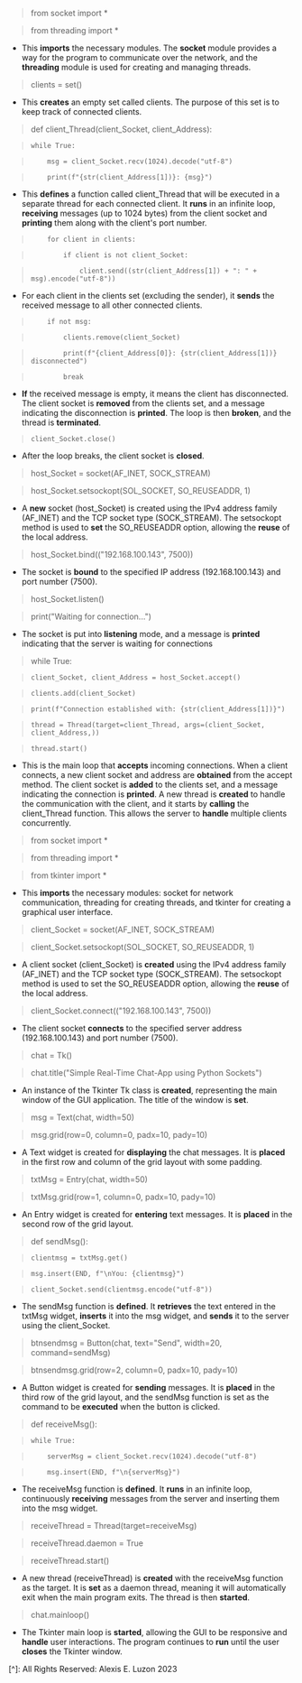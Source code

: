> from socket import *

> from threading import *

- This **imports** the necessary modules. The **socket** module provides a way for the program to communicate over the network, and the **threading** module is used for creating and managing threads.

> clients = set()

- This **creates** an empty set called clients. The purpose of this set is to keep track of connected clients.

> def client_Thread(client_Socket, client_Address):

>     while True:

>         msg = client_Socket.recv(1024).decode("utf-8")

>         print(f"{str(client_Address[1])}: {msg}")
        
- This **defines** a function called client_Thread that will be executed in a separate thread for each connected client. It **runs** in an infinite loop, **receiving** messages (up to 1024 bytes) from the client socket and **printing** them along with the client's port number.

>         for client in clients:

>             if client is not client_Socket:

>                 client.send((str(client_Address[1]) + ": " + msg).encode("utf-8"))
                
- For each client in the clients set (excluding the sender), it **sends** the received message to all other connected clients.

>         if not msg:

>             clients.remove(client_Socket)

>             print(f"{client_Address[0]}: {str(client_Address[1])} disconnected")

>             break
            
- **If** the received message is empty, it means the client has disconnected. The client socket is **removed** from the clients set, and a message indicating the disconnection is **printed**. The loop is then **broken**, and the thread is **terminated**.

>     client_Socket.close()
    
- After the loop breaks, the client socket is **closed**.

> host_Socket = socket(AF_INET, SOCK_STREAM)

> host_Socket.setsockopt(SOL_SOCKET, SO_REUSEADDR, 1)

- A **new** socket (host_Socket) is created using the IPv4 address family (AF_INET) and the TCP socket type (SOCK_STREAM). The setsockopt method is used to **set** the SO_REUSEADDR option, allowing the **reuse** of the local address.

> host_Socket.bind(("192.168.100.143", 7500))

- The socket is **bound** to the specified IP address (192.168.100.143) and port number (7500).

> host_Socket.listen()

> print("Waiting for connection...")

- The socket is put into **listening** mode, and a message is **printed** indicating that the server is waiting for connections

> while True:

>     client_Socket, client_Address = host_Socket.accept()

>     clients.add(client_Socket)

>     print(f"Connection established with: {str(client_Address[1])}")

>     thread = Thread(target=client_Thread, args=(client_Socket, client_Address,))

>     thread.start()
    
- This is the main loop that **accepts** incoming connections. When a client connects, a new client socket and address are **obtained** from the accept method. The client socket is **added** to the clients set, and a message indicating the connection is **printed**. A new thread is **created** to handle the communication with the client, and it starts by **calling** the client_Thread function. This allows the server to **handle** multiple clients concurrently.

> from socket import *

> from threading import *

> from tkinter import *

- This **imports** the necessary modules: socket for network communication, threading for creating threads, and tkinter for creating a graphical user interface.

> client_Socket = socket(AF_INET, SOCK_STREAM)

> client_Socket.setsockopt(SOL_SOCKET, SO_REUSEADDR, 1)

- A client socket (client_Socket) is **created** using the IPv4 address family (AF_INET) and the TCP socket type (SOCK_STREAM). The setsockopt method is used to set the SO_REUSEADDR option, allowing the **reuse** of the local address.

> client_Socket.connect(("192.168.100.143", 7500))

- The client socket **connects** to the specified server address (192.168.100.143) and port number (7500).

> chat = Tk()

> chat.title("Simple Real-Time Chat-App using Python Sockets")

- An instance of the Tkinter Tk class is **created**, representing the main window of the GUI application. The title of the window is **set**.

> msg = Text(chat, width=50)

> msg.grid(row=0, column=0, padx=10, pady=10)

- A Text widget is created for **displaying** the chat messages. It is **placed** in the first row and column of the grid layout with some padding.

> txtMsg = Entry(chat, width=50)

> txtMsg.grid(row=1, column=0, padx=10, pady=10)

- An Entry widget is created for **entering** text messages. It is **placed** in the second row of the grid layout.

> def sendMsg():

>     clientmsg = txtMsg.get()

>     msg.insert(END, f"\nYou: {clientmsg}")

>     client_Socket.send(clientmsg.encode("utf-8"))
    
- The sendMsg function is **defined**. It **retrieves** the text entered in the txtMsg widget, **inserts** it into the msg widget, and **sends** it to the server using the client_Socket.

> btnsendmsg = Button(chat, text="Send", width=20, command=sendMsg)

> btnsendmsg.grid(row=2, column=0, padx=10, pady=10)

- A Button widget is created for **sending** messages. It is **placed** in the third row of the grid layout, and the sendMsg function is set as the command to be **executed** when the button is clicked.

> def receiveMsg():

>     while True:

>         serverMsg = client_Socket.recv(1024).decode("utf-8")

>         msg.insert(END, f"\n{serverMsg}")
        
- The receiveMsg function is **defined**. It **runs** in an infinite loop, continuously **receiving** messages from the server and inserting them into the msg widget.

> receiveThread = Thread(target=receiveMsg)

> receiveThread.daemon = True

> receiveThread.start()

- A new thread (receiveThread) is **created** with the receiveMsg function as the target. It is **set** as a daemon thread, meaning it will automatically exit when the main program exits. The thread is then **started**.

> chat.mainloop()

- The Tkinter main loop is **started**, allowing the GUI to be responsive and **handle** user interactions. The program continues to **run** until the user **closes** the Tkinter window.

[^]: All Rights Reserved: Alexis E. Luzon 2023 
